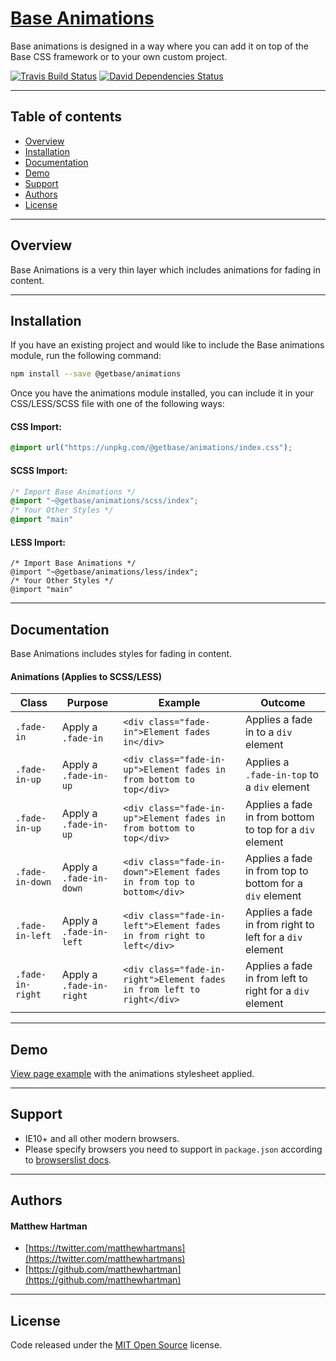 # [Base Animations](http://getbase.org)

Base animations is designed in a way where you can add it on top of the Base CSS framework or to your own custom project.

[![Travis Build Status][travis-img]][travis] [![David Dependencies Status][david-img]][david]

[travis-img]:   https://img.shields.io/travis/getbase/animations.svg?branch=master
[david-img]:    https://img.shields.io/david/dev/getbase/animations.svg?branch=master&label=dependencies
[travis]:       https://travis-ci.org/getbase/animations
[david]:        https://david-dm.org/getbase/animations?type=dev

* * *

## Table of contents

* [Overview](#overview)
* [Installation](#installation)
* [Documentation](#documentation)
* [Demo](#demo)
* [Support](#support)
* [Authors](#authors)
* [License](#license)

* * *

## Overview

Base Animations is a very thin layer which includes animations for fading in content.

* * *

## Installation

If you have an existing project and would like to include the Base animations module, run the following command:

```bash
npm install --save @getbase/animations
```

Once you have the animations module installed, you can include it in your CSS/LESS/SCSS file with one of the following ways:

#### CSS Import:
  ```css
  @import url("https://unpkg.com/@getbase/animations/index.css");
  ```

#### SCSS Import:

  ```scss
  /* Import Base Animations */
  @import "~@getbase/animations/scss/index";
  /* Your Other Styles */
  @import "main"
  ```


#### LESS Import:

  ```less
  /* Import Base Animations */
  @import "~@getbase/animations/less/index";
  /* Your Other Styles */
  @import "main"
  ```

* * *

## Documentation

Base Animations includes styles for fading in content.

#### Animations (Applies to SCSS/LESS)

| Class | Purpose | Example | Outcome |
| ------------ | ------- | ------- | ------- |
| `.fade-in` | Apply a `.fade-in` | `<div class="fade-in">Element fades in</div>` | Applies a fade in to a `div` element |
| `.fade-in-up` | Apply a `.fade-in-up` | `<div class="fade-in-up">Element fades in from bottom to top</div>` | Applies a `.fade-in-top` to a `div` element |
| `.fade-in-up` | Apply a `.fade-in-up` | `<div class="fade-in-up">Element fades in from bottom to top</div>` | Applies a fade in from bottom to top for a `div` element |
| `.fade-in-down` | Apply a `.fade-in-down` | `<div class="fade-in-down">Element fades in from top to bottom</div>` | Applies a fade in from top to bottom for a `div` element |
| `.fade-in-left` | Apply a `.fade-in-left` | `<div class="fade-in-left">Element fades in from right to left</div>` | Applies a fade in from right to left for a `div` element |
| `.fade-in-right` | Apply a `.fade-in-right` | `<div class="fade-in-right">Element fades in from left to right</div>` | Applies a fade in from left to right for a `div` element |


* * *

## Demo

[View page example](https://unpkg.com/@getbase/animations/index.html) with the animations stylesheet applied.

* * *

## Support

* IE10+ and all other modern browsers.
* Please specify browsers you need to support in `package.json` according to [browserslist docs](https://github.com/ai/browserslist#queries).

* * *

## Authors

#### Matthew Hartman

* [https://twitter.com/matthewhartmans](https://twitter.com/matthewhartmans)
* [https://github.com/matthewhartman](https://github.com/matthewhartman)

* * *

## License

Code released under the [MIT Open Source](https://opensource.org/licenses/MIT) license.